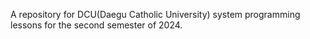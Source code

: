 A repository for DCU(Daegu Catholic University) system programming lessons for the second semester of 2024.
